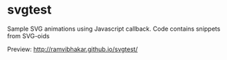 svgtest
=======

Sample SVG animations using Javascript callback. Code contains snippets from SVG-oids

Preview: http://ramvibhakar.github.io/svgtest/
